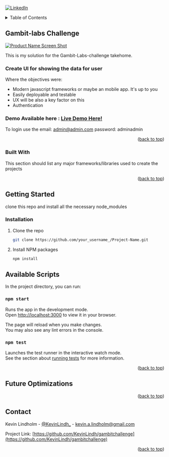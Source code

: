 <a name="readme-top"></a>

[![LinkedIn][linkedin-shield]][linkedin-url]

<!-- TABLE OF CONTENTS -->
<details>
  <summary>Table of Contents</summary>
  <ol>
    <li>
      <a href="#about-the-project">About The Project</a>
      <ul>
        <li><a href="#built-with">Built With</a></li>
      </ul>
    </li>
    <li>
      <a href="#getting-started">Getting Started</a>
      <ul>
        <li><a href="#prerequisites">Prerequisites</a></li>
        <li><a href="#installation">Installation</a></li>
      </ul>
    </li>
    <li><a href="#optimizations">optimizations</a></li>
    <li><a href="#contact">Contact</a></li>
  </ol>
</details>



<!-- ABOUT THE PROJECT -->
## Gambit-labs Challenge

[![Product Name Screen Shot][product-screenshot]](https://example.com)

This is my solution for the Gambit-Labs-challenge takehome. 

### Create UI for showing the data for user

Where the objectives were:
* Modern javascript frameworks or maybe an mobile app. It's up to you
* Easily deployable and testable
* UX will be also a key factor on this
* Authentication

### Demo Available here : <a href="https://exquisite-cuchufli-0264ed.netlify.app/">Live Demo Here!</a>

To login use the email: admin@admin.com password: adminadmin

<p align="right">(<a href="#readme-top">back to top</a>)</p>



### Built With

This section should list any major frameworks/libraries used to create the projects


<p align="right">(<a href="#readme-top">back to top</a>)</p>



<!-- GETTING STARTED -->
## Getting Started

clone this repo and install all the necessary node_modules

### Installation


1. Clone the repo
   ```sh
   git clone https://github.com/your_username_/Project-Name.git
   ```
2. Install NPM packages
   ```sh
   npm install
   ```

## Available Scripts

In the project directory, you can run:

### `npm start`

Runs the app in the development mode.\
Open [http://localhost:3000](http://localhost:3000) to view it in your browser.

The page will reload when you make changes.\
You may also see any lint errors in the console.

### `npm test`

Launches the test runner in the interactive watch mode.\
See the section about [running tests](https://facebook.github.io/create-react-app/docs/running-tests) for more information.


<p align="right">(<a href="#readme-top">back to top</a>)</p>



<!-- USAGE EXAMPLES -->
## Future Optimizations



<p align="right">(<a href="#readme-top">back to top</a>)</p>




<!-- CONTACT -->
## Contact

Kevin Lindholm - [@KevinLindh_](https://twitter.com/KevinLindh_) - kevin.a.lindholm@gmail.com

Project Link: [https://github.com/KevinLindh/gambitchallenge](https://github.com/KevinLindh/gambitchallenge)

<p align="right">(<a href="#readme-top">back to top</a>)</p>



<!-- MARKDOWN LINKS & IMAGES -->
<!-- https://www.markdownguide.org/basic-syntax/#reference-style-links -->
[linkedin-shield]: https://img.shields.io/badge/-LinkedIn-black.svg?style=for-the-badge&logo=linkedin&colorB=555
[linkedin-url]: https://www.linkedin.com/in/kevin-lindholm/
[product-screenshot]: images/screenshot.png
[React.js]: https://img.shields.io/badge/React-20232A?style=for-the-badge&logo=react&logoColor=61DAFB
[React-url]: https://reactjs.org/
